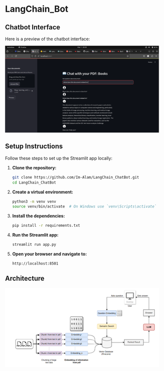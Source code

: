 # LangChain_Bot
## Chatbot Interface

Here is a preview of the chatbot interface:

![Chatbot Interface](Resources/image.png)
## Setup Instructions

Follow these steps to set up the Streamlit app locally:

1. **Clone the repository:**
    ```bash
    git clone https://github.com/Im-Alam/LangChain_ChatBot.git
    cd LangChain_ChatBot
    ```

2. **Create a virtual environment:**
    ```bash
    python3 -m venv venv
    source venv/bin/activate  # On Windows use `venv\Scripts\activate`
    ```

3. **Install the dependencies:**
    ```bash
    pip install -r requirements.txt
    ```

4. **Run the Streamlit app:**
    ```bash
    streamlit run app.py
    ```

5. **Open your browser and navigate to:**
    ```
    http://localhost:8501
    ```
## Architecture

![Architecture Diagram](Resources/architecture.png)